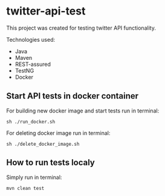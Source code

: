 # twitter-api-test
This project was created for testing twitter API functionality.

Technologies used:
- Java
- Maven
- REST-assured
- TestNG
- Docker


## Start API tests in docker container

For building new docker image and start tests run in terminal:

```
sh ./run_docker.sh
```

For deleting docker image run in terminal:
```
sh ./delete_docker_image.sh
```

## How to run tests localy

Simply run in terminal:
```
mvn clean test
```
